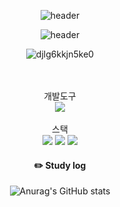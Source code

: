 <div align="center">

![header](https://capsule-render.vercel.app/api?type=shark&color=gradient)

  ![header](https://capsule-render.vercel.app/api?type=cylinder&color=000000&height=150&section=header&text=bumjun2&fontColor=ffffff&fontSize=70&animation=fadeIn&fontAlignY=55)

  
![djlg6kkjn5ke0](https://github.com/bumjun2/bumjun2/assets/128454806/6bc839f6-9d40-4c1b-a902-90e09105c986)



  <br/>
  <br/>
개발도구<br/>
   <img     
  src="https://img.shields.io/badge/VSC-007ACC?style=for-the-badge&logo=VisualStudioCode&logoColor=white"> 
<br/><br/>
스택 <br/>
  <img src="https://img.shields.io/badge/HTML5-E34F26?style=flat&logo=HTML5&logoColor=white" />
  <img src="https://img.shields.io/badge/CSS3-1572B6?style=flat&logo=CSS3&logoColor=white" />
  <img src="https://img.shields.io/badge/JavaScript-f7df1e?style=flat&logo=JavaScript&logoColor=white" />


  #### :pencil2: Study log

  ![Anurag's GitHub stats](https://github-readme-stats.vercel.app/api?username=bumjun2&show_icons=true&theme=radical)

</div>


